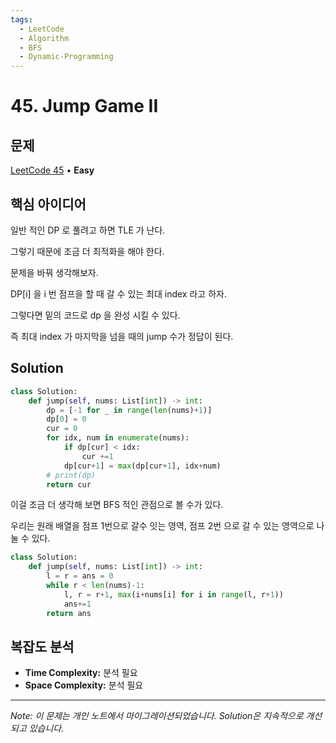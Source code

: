 ```yaml
---
tags:
  - LeetCode
  - Algorithm
  - BFS
  - Dynamic-Programming
---
```


# 45. Jump Game II

## 문제

[LeetCode 45](https://leetcode.com/problems/jump-game-ii/) • **Easy**

## 핵심 아이디어

일반 적인 DP 로 풀려고 하면 TLE 가 난다.

그렇기 때문에 조금 더 최적화을 해야 한다.

  

문제을 바꿔 생각해보자.

DP[i] 을 i 번 점프을 할 때 갈 수 있는 최대 index 라고 하자.

  

그렇다면 밑의 코드로 dp 을 완성 시킬 수 있다.

즉 최대 index 가 마지막을 넘을 때의 jump 수가 정답이 된다.

## Solution

```python
class Solution:
    def jump(self, nums: List[int]) -> int:
        dp = [-1 for _ in range(len(nums)+1)]
        dp[0] = 0
        cur = 0
        for idx, num in enumerate(nums):
            if dp[cur] < idx:
                cur +=1
            dp[cur+1] = max(dp[cur+1], idx+num)
        # print(dp)
        return cur
```

  

이걸 조금 더 생각해 보면 BFS 적인 관점으로 볼 수가 있다.

우리는 원래 배열을 점프 1번으로 갈수 잇는 영역, 점프 2번 으로 갈 수 있는 영역으로 나눌 수 있다.

  

```python
class Solution:
    def jump(self, nums: List[int]) -> int:
        l = r = ans = 0
        while r < len(nums)-1:
            l, r = r+1, max(i+nums[i] for i in range(l, r+1))
            ans+=1
        return ans
```

## 복잡도 분석

- **Time Complexity:** 분석 필요
- **Space Complexity:** 분석 필요


---

*Note: 이 문제는 개인 노트에서 마이그레이션되었습니다. Solution은 지속적으로 개선되고 있습니다.*
